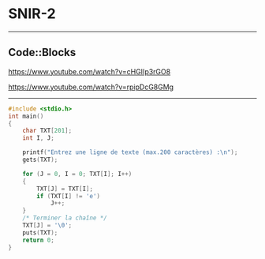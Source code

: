 # SNIR-2

---

## Code::Blocks

https://www.youtube.com/watch?v=cHGIIp3rGO8

https://www.youtube.com/watch?v=rpipDcG8GMg

---

```cpp
#include <stdio.h>
int main()
{
    char TXT[201]; 
    int I, J;

    printf("Entrez une ligne de texte (max.200 caractères) :\n");
    gets(TXT);

    for (J = 0, I = 0; TXT[I]; I++)
    {
        TXT[J] = TXT[I];
        if (TXT[I] != 'e')
            J++;
    }
    /* Terminer la chaîne */
    TXT[J] = '\0';
    puts(TXT);
    return 0;
}
